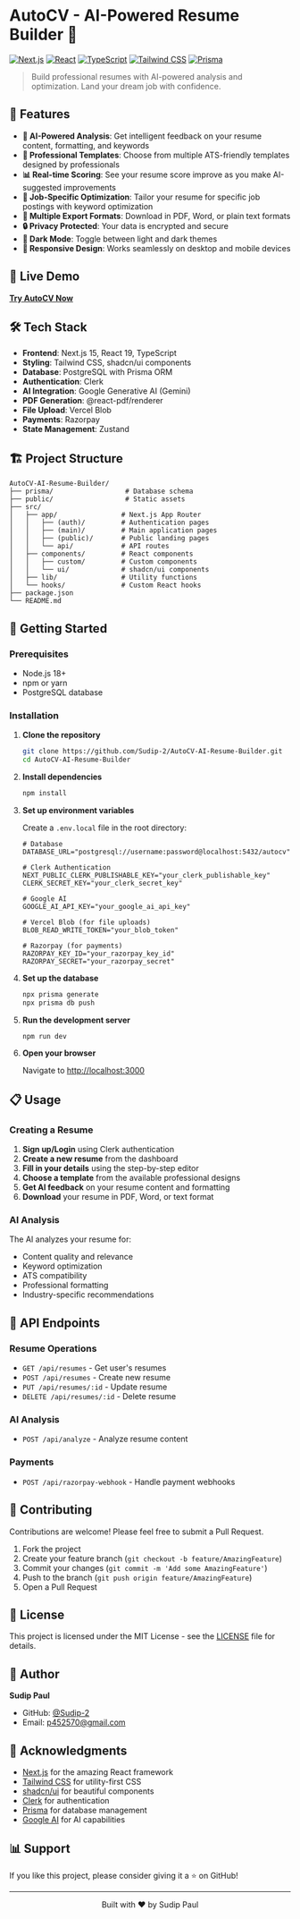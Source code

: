 # AutoCV - AI-Powered Resume Builder 🚀

[![Next.js](https://img.shields.io/badge/Next.js-15.3.3-black?logo=next.js&logoColor=white)](https://nextjs.org/)
[![React](https://img.shields.io/badge/React-19.0.0-blue?logo=react&logoColor=white)](https://reactjs.org/)
[![TypeScript](https://img.shields.io/badge/TypeScript-5.0-blue?logo=typescript&logoColor=white)](https://www.typescriptlang.org/)
[![Tailwind CSS](https://img.shields.io/badge/Tailwind_CSS-3.0-06B6D4?logo=tailwind-css&logoColor=white)](https://tailwindcss.com/)
[![Prisma](https://img.shields.io/badge/Prisma-6.8.2-2D3748?logo=prisma&logoColor=white)](https://prisma.io/)

> Build professional resumes with AI-powered analysis and optimization. Land your dream job with confidence.

## 🌟 Features

- **🤖 AI-Powered Analysis**: Get intelligent feedback on your resume content, formatting, and keywords
- **🎨 Professional Templates**: Choose from multiple ATS-friendly templates designed by professionals
- **📊 Real-time Scoring**: See your resume score improve as you make AI-suggested improvements
- **🎯 Job-Specific Optimization**: Tailor your resume for specific job postings with keyword optimization
- **📄 Multiple Export Formats**: Download in PDF, Word, or plain text formats
- **🔒 Privacy Protected**: Your data is encrypted and secure
- **🌙 Dark Mode**: Toggle between light and dark themes
- **📱 Responsive Design**: Works seamlessly on desktop and mobile devices

## 🚀 Live Demo

[**Try AutoCV Now**](https://auto-cv-ai-resume-builder.vercel.app/) <!-- Replace with your actual deployment URL -->

## 🛠️ Tech Stack

- **Frontend**: Next.js 15, React 19, TypeScript
- **Styling**: Tailwind CSS, shadcn/ui components
- **Database**: PostgreSQL with Prisma ORM
- **Authentication**: Clerk
- **AI Integration**: Google Generative AI (Gemini)
- **PDF Generation**: @react-pdf/renderer
- **File Upload**: Vercel Blob
- **Payments**: Razorpay
- **State Management**: Zustand

## 🏗️ Project Structure

```
AutoCV-AI-Resume-Builder/
├── prisma/                  # Database schema
├── public/                  # Static assets
├── src/
│   ├── app/                # Next.js App Router
│   │   ├── (auth)/         # Authentication pages
│   │   ├── (main)/         # Main application pages
│   │   ├── (public)/       # Public landing pages
│   │   └── api/            # API routes
│   ├── components/         # React components
│   │   ├── custom/         # Custom components
│   │   └── ui/             # shadcn/ui components
│   ├── lib/                # Utility functions
│   └── hooks/              # Custom React hooks
├── package.json
└── README.md
```

## 🚀 Getting Started

### Prerequisites

- Node.js 18+
- npm or yarn
- PostgreSQL database

### Installation

1. **Clone the repository**

   ```bash
   git clone https://github.com/Sudip-2/AutoCV-AI-Resume-Builder.git
   cd AutoCV-AI-Resume-Builder
   ```

2. **Install dependencies**

   ```bash
   npm install
   ```

3. **Set up environment variables**

   Create a `.env.local` file in the root directory:

   ```env
   # Database
   DATABASE_URL="postgresql://username:password@localhost:5432/autocv"

   # Clerk Authentication
   NEXT_PUBLIC_CLERK_PUBLISHABLE_KEY="your_clerk_publishable_key"
   CLERK_SECRET_KEY="your_clerk_secret_key"

   # Google AI
   GOOGLE_AI_API_KEY="your_google_ai_api_key"

   # Vercel Blob (for file uploads)
   BLOB_READ_WRITE_TOKEN="your_blob_token"

   # Razorpay (for payments)
   RAZORPAY_KEY_ID="your_razorpay_key_id"
   RAZORPAY_SECRET="your_razorpay_secret"
   ```

4. **Set up the database**

   ```bash
   npx prisma generate
   npx prisma db push
   ```

5. **Run the development server**

   ```bash
   npm run dev
   ```

6. **Open your browser**

   Navigate to [http://localhost:3000](http://localhost:3000)

## 📋 Usage

### Creating a Resume

1. **Sign up/Login** using Clerk authentication
2. **Create a new resume** from the dashboard
3. **Fill in your details** using the step-by-step editor
4. **Choose a template** from the available professional designs
5. **Get AI feedback** on your resume content and formatting
6. **Download** your resume in PDF, Word, or text format

### AI Analysis

The AI analyzes your resume for:

- Content quality and relevance
- Keyword optimization
- ATS compatibility
- Professional formatting
- Industry-specific recommendations

## 🔧 API Endpoints

### Resume Operations

- `GET /api/resumes` - Get user's resumes
- `POST /api/resumes` - Create new resume
- `PUT /api/resumes/:id` - Update resume
- `DELETE /api/resumes/:id` - Delete resume

### AI Analysis

- `POST /api/analyze` - Analyze resume content

### Payments

- `POST /api/razorpay-webhook` - Handle payment webhooks

## 🤝 Contributing

Contributions are welcome! Please feel free to submit a Pull Request.

1. Fork the project
2. Create your feature branch (`git checkout -b feature/AmazingFeature`)
3. Commit your changes (`git commit -m 'Add some AmazingFeature'`)
4. Push to the branch (`git push origin feature/AmazingFeature`)
5. Open a Pull Request

## 📝 License

This project is licensed under the MIT License - see the [LICENSE](LICENSE) file for details.

## 👤 Author

**Sudip Paul**

- GitHub: [@Sudip-2](https://github.com/Sudip-2)
- Email: p452570@gmail.com

## 🙏 Acknowledgments

- [Next.js](https://nextjs.org/) for the amazing React framework
- [Tailwind CSS](https://tailwindcss.com/) for utility-first CSS
- [shadcn/ui](https://ui.shadcn.com/) for beautiful components
- [Clerk](https://clerk.com/) for authentication
- [Prisma](https://prisma.io/) for database management
- [Google AI](https://ai.google/) for AI capabilities

## 📊 Support

If you like this project, please consider giving it a ⭐ on GitHub!

---

<p align="center">Built with ❤️ by Sudip Paul</p>
